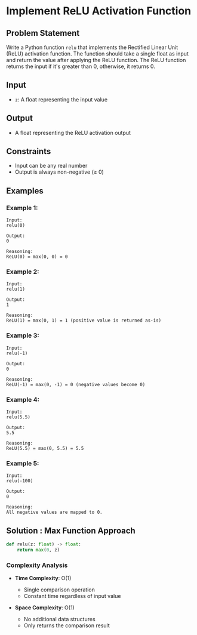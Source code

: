 # Implement ReLU Activation Function

## Problem Statement

Write a Python function `relu` that implements the Rectified Linear Unit (ReLU) activation function. The function should take a single float as input and return the value after applying the ReLU function. The ReLU function returns the input if it's greater than 0, otherwise, it returns 0.

## Input
* `z`: A float representing the input value

## Output
* A float representing the ReLU activation output

## Constraints
* Input can be any real number
* Output is always non-negative (≥ 0)

## Examples

### Example 1:
```
Input:
relu(0)

Output:
0

Reasoning:
ReLU(0) = max(0, 0) = 0
```

### Example 2:
```
Input:
relu(1)

Output:
1

Reasoning:
ReLU(1) = max(0, 1) = 1 (positive value is returned as-is)
```

### Example 3:
```
Input:
relu(-1)

Output:
0

Reasoning:
ReLU(-1) = max(0, -1) = 0 (negative values become 0)
```

### Example 4:
```
Input:
relu(5.5)

Output:
5.5

Reasoning:
ReLU(5.5) = max(0, 5.5) = 5.5
```

### Example 5:
```
Input:
relu(-100)

Output:
0

Reasoning:
All negative values are mapped to 0.
```

## Solution : Max Function Approach

```python
def relu(z: float) -> float:
    return max(0, z)
```

### Complexity Analysis

- **Time Complexity**: O(1)
  - Single comparison operation
  - Constant time regardless of input value

- **Space Complexity**: O(1)
  - No additional data structures
  - Only returns the comparison result
